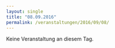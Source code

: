 ```yaml
---
layout: single
title: "08.09.2016"
permalink: /veranstaltungen/2016/09/08/
---
```


Keine Veranstaltung an diesem Tag.
